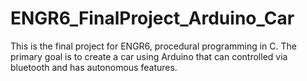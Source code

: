 # ENGR6_FinalProject_Arduino_Car
This is the final project for ENGR6, procedural programming in C.
The primary goal is to create a car using Arduino that can controlled via bluetooth and has autonomous features.
